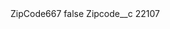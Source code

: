 <?xml version="1.0" encoding="UTF-8"?>
<CustomMetadata xmlns="http://soap.sforce.com/2006/04/metadata" xmlns:xsi="http://www.w3.org/2001/XMLSchema-instance" xmlns:xsd="http://www.w3.org/2001/XMLSchema">
    <label>ZipCode667</label>
    <protected>false</protected>
    <values>
        <field>Zipcode__c</field>
        <value xsi:type="xsd:string">22107</value>
    </values>
</CustomMetadata>
